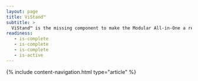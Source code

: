 ```yaml
---
layout: page
title: ViStand™
subtitle: >
  ViStand™ is the missing component to make the Modular All-in-One a reality for you, in a way that you can keep using all PC components that you already own! It merges the best features of the traditional All-in-One with the modularity of the traditional desktop
readiness:
   - is-complete
   - is-complete
   - is-complete
   - is-active
---
```


{% include content-navigation.html type="article" %}

